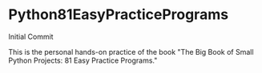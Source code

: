 # Python81EasyPracticePrograms
Initial Commit


This is the personal hands-on practice of the book "The Big Book of Small Python Projects: 81 Easy Practice Programs."
